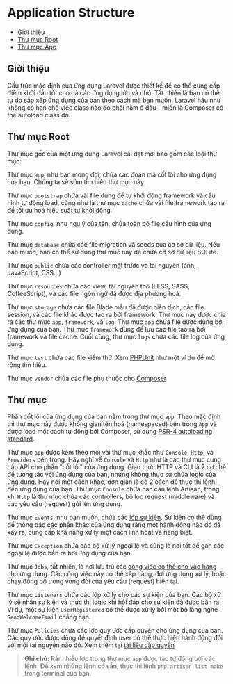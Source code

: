 # Application Structure

- [Giới thiệu](#introduction)
- [Thư mục Root](#the-root-directory)
- [Thư mục App](#the-app-directory)

<a name="introduction"></a>
## Giới thiệu

Cấu trúc mặc định của ứng dụng Laravel được thiết kế để có thể cung cấp điểm khởi đầu tốt cho cả các ứng dụng lớn và nhỏ. Tất nhiên là bạn có thể tự do sắp xếp ứng dụng của bạn theo cách mà bạn muốn. Laravel hầu như không có hạn chế việc class nào đó phải nằm ở đâu - miến là Composer có thể autoload class đó.

<a name="the-root-directory"></a>
## Thư mục Root

Thư mục gốc của một ứng dụng Laravel cài đặt mới bao gồm các loại thư mục:

Thư mục `app`, như bạn mong đợi, chứa các đoạn mã cốt lõi cho ứng dụng của bạn. Chúng ta sẽ sớm tìm hiểu thư mục này.

Thư mục `bootstrap` chứa vài file dùng để tự khởi động framework và cấu hình tự động load, cũng như là thư mục `cache` chứa vài file framework tạo ra để tối ưu hoá hiệu suất tự khởi động.

Thư mục `config`, như ngụ ý của tên, chứa toàn bộ file cấu hình của ứng dụng.

Thư mục `database` chứa các file migration và seeds của cơ sở dữ liệu. Nếu bạn muốn, bạn có thể sử dụng thư mục này để chứa cơ sở dữ liệu SQLite.

Thư mục `public` chứa các controller mặt trước và tài nguyên (ảnh, JavaScript, CSS...)

Thư mục `resources` chứa các view, tài nguyên thô (LESS, SASS, CoffeeScript), và các file ngôn ngữ đã được địa phương hoá.

Thư mục `storage` chứa các file Blade mẫu đã được biên dịch, các file session, và các file khác được tạo ra bởi framework. Thư mục này được chia ra các thư mục `app`, `framework`, và `log`. Thư mục `app` chứa file được dùng bởi ứng dụng của bạn. Thư mục `framework` dùng để lưu các file tạo ra bởi framework và file cache. Cuối cùng, thư mục `logs` chứa các file log của ứng dụng.

Thư mục `test` chứa các file kiểm thử. Xem [PHPUnit](https://phpunit.de/) như một ví dụ để mở rộng tìm hiểu. 

Thư mục `vendor` chứa các file phụ thuộc cho [Composer](https://getcomposer.org)

<a name="the-app-directory"></a>
## Thư mục 

Phần cốt lõi của ứng dụng của bạn nằm trong thư mục `app`. Theo mặc định thì thư mục này được không gian tên hoá (namespaced) bên trong `App` và được load một cách tự động bởi Composer, sử dụng [PSR-4 autoloading standard](http://www.php-fig.org/psr/psr-4/).

Thư mục `app` được kèm theo mội vài thư mục khắc như `Console`, `Http`, và `Providers` bên trong. Hãy nghĩ về `Console` và `Http` như là các thư mục cung cấp API cho phần "cốt lõi" của ứng dụng. Giao thức HTTP và CLI là 2 cơ chế để tương tác với ứng dụng của bạn, nhưng không thực sự chứa logic của ứng dụng. Hay nói một cách khác, đơn giản là có 2 cách để thực thi lệnh đến ứng dụng của bạn. Thư mục `Console` chứa các câu lệnh Artisan, trong khi `Http` là thư mục chứa các controllers, bộ lọc request (middleware) và các yêu cầu (request) gửi lên ứng dụng.

Thư mục `Events`, như bạn muốn, chứa các [lớp sự kiện](/docs/{{version}}/events). Sự kiện có thể dùng để thông báo các phần khác của ứng dụng rằng một hành động nào đó đã xảy ra, cung cấp khả năng xử lý một cách linh hoạt và riêng biệt.

Thư mục `Exception` chứa các bộ xử lý ngoại lệ và cũng là nơi tốt để gán các ngoại lệ được bắn ra bởi ứng dụng của bạn.

Thư mục `Jobs`, tất nhiên, là nơi lưu trũ các [công việc có thể cho vào hàng](/docs/{{version}}/queues) cho ứng dụng. Các công việc này có thể xếp hàng, đợi ứng dụng xử lý, hoặc chạy đồng bộ trong vòng đời của yêu cầu (request) hiện tại.

Thư mục `Listeners` chứa các lớp xử lý cho các sự kiện của bạn. Các bộ xử lý sẽ nhận sự kiện và thực thi logic khi hồi đáp cho sự kiện đã được bắn ra. Ví dụ, một sự kiện `UserRegistered` có thể được xử lý bởi một bộ lắng nghe `SendWelcomeEmail` chẳng hạn.

Thư mục `Policies` chứa các lớp quy ước cấp quyền cho ứng dụng của bạn. Các quy ước được dùng để quyết định user có thể thực hiện hành động đối với mội tài nguyên nào đó. Xem thêm tại [tài liệu cấp quyền](/docs/{{version}}/authorization)

> **Ghi chú:** Rấr nhiều lớp trong thư mục `app` được tạo tự động bởi các lệnh. Để xem những lệnh có sẵn, thực thi lệnh `php artisan list make` trong terminal của bạn.
